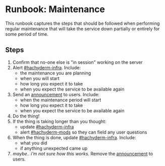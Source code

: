 # Runbook: Maintenance

This runbook captures the steps that should be followed when performing regular maintenance that will take the service down partially or entirely for some period of time.

## Steps

1. Confirm that no-one else is "in session" working on the server
2. Alert [#hachyderm-infra](https://discord.com/channels/858148454953254943/970021502164557876). Include:
    * the maintenance you are planning
    * when you will start
    * how long you expect it to take
    * when you expect the service to be available again
3. Send an [announcement](https://hachyderm.io/admin/announcements) to users. Include:
    * when the maintenance period will start
    * how long you expect it to take
    * when you expect the service to be available again
4. Do the thing!
5. If the thing is taking longer than you thought:
    * update [#hachyderm-infra](https://discord.com/channels/858148454953254943/970021502164557876)
    * alert [#hachyderm-mods](https://discord.com/channels/858148454953254943/970025957404581958) so they can field any user questions
6. When the thing is done, update [#hachyderm-infra](https://discord.com/channels/858148454953254943/970021502164557876). Include:
    * what you did
    * if anything unexpected came up
7. _maybe.. i'm not sure how this works_. Remove the [announcement](https://hachyderm.io/admin/announcements) to users.
